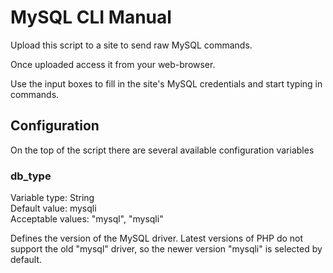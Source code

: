MySQL CLI Manual
================

Upload this script to a site to send raw MySQL commands.

Once uploaded access it from your web-browser.

Use the input boxes to fill in the site's MySQL credentials and start typing in commands.


## Configuration

On the top of the script there are several available configuration variables

### db_type
Variable type: String  
Default value: mysqli  
Acceptable values: "mysql", "mysqli"

Defines the version of the MySQL driver. Latest versions of PHP do not support the old "mysql" driver, so the newer version "mysqli" is selected by default.

